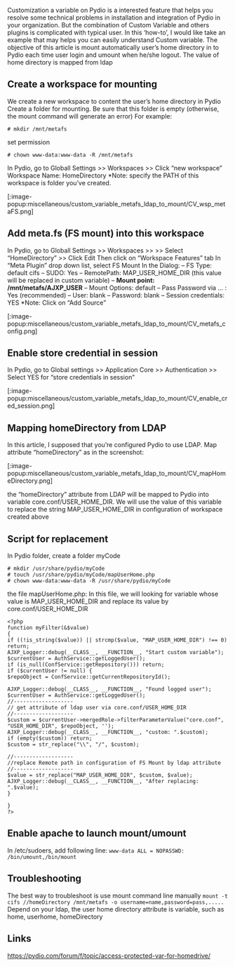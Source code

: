 Customization a variable on Pydio is a interested feature that helps you resolve some technical problems in installation and integration of Pydio in your organization. But the combination of Custom Variable and others plugins is complicated with typical user. In this ‘how-to’, I would like take an example that may helps you can easily understand Custom variable.
The objective of this article is mount automatically user’s home directory in to Pydio each time user login and umount when he/she logout.
The value of home directory is mapped from ldap

## Create a workspace for mounting
We create a new workspace to content the user’s home directory in Pydio
Create a folder for mounting. Be sure that this folder is empty (otherwise, the mount command will generate an error)
For example:

    # mkdir /mnt/metafs

set permission

    # chown www-data:www-data -R /mnt/metafs

In Pydio, go to Globall Settings >> Workspaces >> Click “new workspace”
Workspace Name: HomeDirectory
*Note: specify the PATH of this workspace is folder you’ve created.

[:image-popup:miscellaneous/custom_variable_metafs_ldap_to_mount/CV_wsp_metaFS.png]

## Add meta.fs (FS mount) into this workspace
In Pydio, go to Globall Settings >> Workspaces >> >> Select “HomeDirectory” >> Click Edit
Then click on “Workspace Features” tab
In “Meta Plugin” drop down list, select FS Mount
In the Dialog:
– FS Type: default cifs
– SUDO: Yes
– RemotePath: MAP_USER_HOME_DIR (this value will be replaced in custom variable)
– **Mount point: /mnt/metafs/AJXP_USER**
– Mount Options: default
– Pass Password via … : Yes (recommended)
– User: blank
– Password: blank
– Session credentials: YES
*Note: Click on “Add Source”

[:image-popup:miscellaneous/custom_variable_metafs_ldap_to_mount/CV_metafs_config.png]

## Enable store credential in session
In Pydio, go to Global settings >> Application Core >> Authentication >> Select YES for “store credentials in session”

[:image-popup:miscellaneous/custom_variable_metafs_ldap_to_mount/CV_enable_cred_session.png]

## Mapping homeDirectory from LDAP
In this article, I supposed that you’re configured Pydio to use LDAP.
Map attribute “homeDirectory” as in the screenshot:

[:image-popup:miscellaneous/custom_variable_metafs_ldap_to_mount/CV_mapHomeDirectory.png]

the “homeDirectory” attribute from LDAP will be mapped to Pydio into variable core.conf/USER_HOME_DIR. We will use the value of this variable to replace the string MAP_USER_HOME_DIR in configuration of workspace created above

## Script for replacement
In Pydio folder, create a folder myCode

    # mkdir /usr/share/pydio/myCode
    # touch /usr/share/pydio/myCode/mapUserHome.php
    # chown www-data:www-data -R /usr/share/pydio/myCode

the file mapUserHome.php:
In this file, we will looking for variable whose value is MAP_USER_HOME_DIR and replace its value by core.conf/USER_HOME_DIR

    <?php
    function myFilter(&$value)
    {
    if ((!is_string($value)) || strcmp($value, "MAP_USER_HOME_DIR") !== 0) return;
    AJXP_Logger::debug(__CLASS__, __FUNCTION__, "Start custom variable");
    $currentUser = AuthService::getLoggedUser();
    if (is_null(ConfService::getRepository())) return;
    if ($currentUser != null) {
    $repoObject = ConfService::getCurrentRepositoryId();

    AJXP_Logger::debug(__CLASS__, __FUNCTION__, "Found logged user");
    $currentUser = AuthService::getLoggedUser();
    //-------------------
    // get attribute of ldap user via core.conf/USER_HOME_DIR
    //-------------------
    $custom = $currentUser->mergedRole->filterParameterValue("core.conf", "USER_HOME_DIR", $repoObject, '');
    AJXP_Logger::debug(__CLASS__, __FUNCTION__, "custom: ".$custom);
    if (empty($custom)) return;
    $custom = str_replace("\\", "/", $custom);

    //-------------------
    //replace Remote path in configuration of FS Mount by ldap attribute
    //-------------------
    $value = str_replace("MAP_USER_HOME_DIR", $custom, $value);
    AJXP_Logger::debug(__CLASS__, __FUNCTION__, "After replacing: ".$value);
    }

    }
    ?>

## Enable apache to launch mount/umount
In /etc/sudoers, add following line:
`www-data ALL = NOPASSWD: /bin/umount,/bin/mount`

## Troubleshooting
The best way to troubleshoot is use mount command line manually
`mount -t cifs //homeDirectory /mnt/metafs -o username=name,password=pass,.....`
Depend on your ldap, the user home directory attribute is variable, such as home, userhome, homeDirectory

## Links
https://pydio.com/forum/f/topic/access-protected-var-for-homedrive/